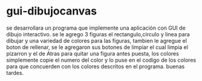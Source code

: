 # gui-dibujocanvas 
se desarrollara un programa que implemente una aplicación con GUI de dibujo interactivo.
se le agrego 3 figuras el rectangulo,circulo y linea para dibujar y una variedad de colores para las figuras, tambien le agregue el boton de rellenar, se le agregaron sus botones de limpiar el cual limpia el pizarron y el de Atras para quitar una figura antes puesta, los colores simplemente copie el numero del color y lo puse en el codigo de los colores para que concuerden con los colores descritos en el programa.
buenas tardes.
